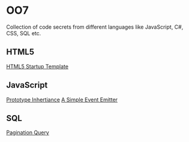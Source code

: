 # OO7

Collection of code secrets from different languages like JavaScript, C#, CSS, SQL etc.

## HTML5

[HTML5 Startup Template](https://github.com/VJAI/OO7/blob/master/HTML5_Skeleton.md)

## JavaScript

[Prototype Inhertiance](https://github.com/VJAI/OO7/blob/master/Prototype_Inheritance.md)
[A Simple Event Emitter](https://github.com/VJAI/OO7/blob/master/A_Simple_Event_Emitter.md)

## SQL

[Pagination Query](https://github.com/VJAI/OO7/blob/master/Pagination_Query_SQL.md)
